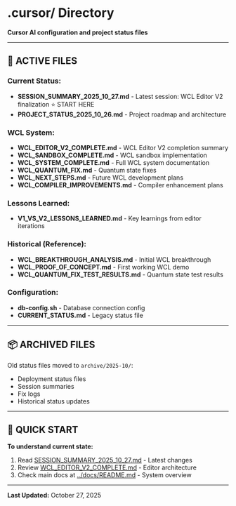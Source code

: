 # .cursor/ Directory

**Cursor AI configuration and project status files**

---

## 📁 **ACTIVE FILES**

### **Current Status:**
- **SESSION_SUMMARY_2025_10_27.md** - Latest session: WCL Editor V2 finalization ⭐ START HERE
- **PROJECT_STATUS_2025_10_26.md** - Project roadmap and architecture

### **WCL System:**
- **WCL_EDITOR_V2_COMPLETE.md** - WCL Editor V2 completion summary
- **WCL_SANDBOX_COMPLETE.md** - WCL sandbox implementation
- **WCL_SYSTEM_COMPLETE.md** - Full WCL system documentation
- **WCL_QUANTUM_FIX.md** - Quantum state fixes
- **WCL_NEXT_STEPS.md** - Future WCL development plans
- **WCL_COMPILER_IMPROVEMENTS.md** - Compiler enhancement plans

### **Lessons Learned:**
- **V1_VS_V2_LESSONS_LEARNED.md** - Key learnings from editor iterations

### **Historical (Reference):**
- **WCL_BREAKTHROUGH_ANALYSIS.md** - Initial WCL breakthrough
- **WCL_PROOF_OF_CONCEPT.md** - First working WCL demo
- **WCL_QUANTUM_FIX_TEST_RESULTS.md** - Quantum state test results

### **Configuration:**
- **db-config.sh** - Database connection config
- **CURRENT_STATUS.md** - Legacy status file

---

## 📦 **ARCHIVED FILES**

Old status files moved to `archive/2025-10/`:
- Deployment status files
- Session summaries
- Fix logs
- Historical status updates

---

## 🎯 **QUICK START**

**To understand current state:**
1. Read [SESSION_SUMMARY_2025_10_27.md](./SESSION_SUMMARY_2025_10_27.md) - Latest changes
2. Review [WCL_EDITOR_V2_COMPLETE.md](./WCL_EDITOR_V2_COMPLETE.md) - Editor architecture
3. Check main docs at [../docs/README.md](../docs/README.md) - System overview

---

**Last Updated:** October 27, 2025
